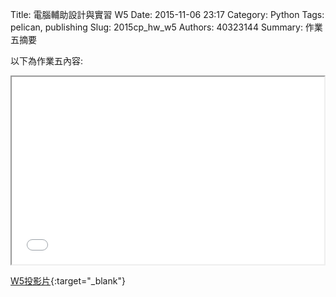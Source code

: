 Title: 電腦輔助設計與實習  W5
Date: 2015-11-06 23:17
Category: Python
Tags: pelican, publishing
Slug: 2015cp_hw_w5
Authors: 40323144
Summary: 作業五摘要

以下為作業五內容:

<iframe src="40323144_cp_w5_p.html" width="500" height="300"></iframe>

[W5投影片](40323144_cp_w5_p.html){:target="_blank"}


